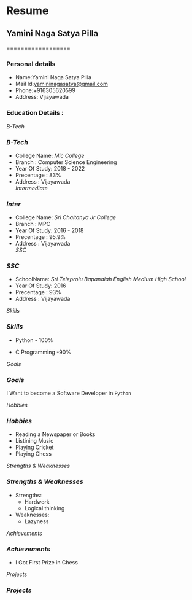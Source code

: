  # Resume
## Yamini Naga Satya Pilla
==================
### Personal details
- Name:Yamini Naga Satya Pilla<br>
- Mail Id:yamininagasatya@gmail.com<br>
- Phone:+916305620599 <br>
- Address: Vijayawada <br>
### Education Details :
*B-Tech*
### *B-Tech*
- College Name: _Mic College_<br>
- Branch : Computer Science Engineering<br>
- Year Of Study: 2018 - 2022<br>
- Precentage : 83%<br>
- Address : Vijayawada<br>
*Intermediate*
### *Inter*
- College Name: _Sri Chaitanya Jr College_<br>
- Branch : MPC<br>
- Year Of Study: 2016 - 2018<br>
- Precentage : 95.9%<br>
- Address : Vijayawada<br>
*SSC*
### *SSC*
- SchoolName: _Sri Teleprolu Bapanaiah English Medium High School_<br>
- Year Of Study: 2016<br>
- Precentage : 93%<br>
- Address : Vijayawada<br>

*Skills*
### *Skills*

- Python - 100%

- C Programming -90%

*Goals*
### *Goals*

I Want to become a Software Developer in `Python`

*Hobbies*
### *Hobbies*

- Reading a Newspaper or Books<br>
- Listining Music<br>
- Playing Cricket<br>
- Playing Chess<br>

*Strengths & Weaknesses*
### *Strengths & Weaknesses*
- Strengths:
  - Hardwork
  - Logical thinking
- Weaknesses:
  - Lazyness

 *Achievements*
### *Achievements*

 - I Got First Prize in Chess 

 *Projects*
###  *Projects*
